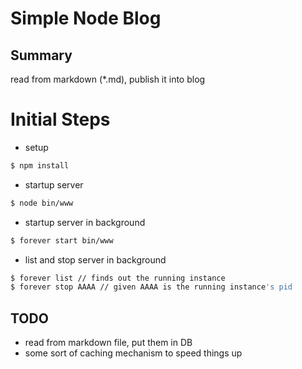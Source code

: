 # Simple Node Blog

## Summary

read from markdown (*.md), publish it into blog

# Initial Steps

- setup

```sh
$ npm install
```

- startup server

```sh
$ node bin/www
```

- startup server in background

```sh
$ forever start bin/www
```

- list and stop server in background

```sh
$ forever list // finds out the running instance
$ forever stop AAAA // given AAAA is the running instance's pid
```

## TODO

- read from markdown file, put them in DB
- some sort of caching mechanism to speed things up

